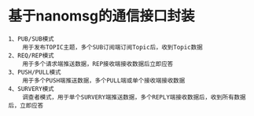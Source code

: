 # 基于nanomsg的通信接口封装
	1、PUB/SUB模式
		用于发布TOPIC主题，多个SUB订阅端订阅Topic后，收到Topic数据
	2、REQ/REP模式
		用于多个请求端推送数据，REP接收端接收数据后立即应答
	3、PUSH/PULL模式
		用于多个PUSH端推送数据，多个PULL端或单个接收端接收数据
	4、SURVERY模式
		调查者模式，用于单个SURVERY端推送数据，多个REPLY端接收数据后，收到所有数据后，立即应答
